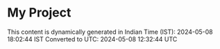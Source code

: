 # My Project

This content is dynamically generated in Indian Time (IST): 2024-05-08 18:02:44 IST
Converted to UTC: 2024-05-08 12:32:44 UTC
